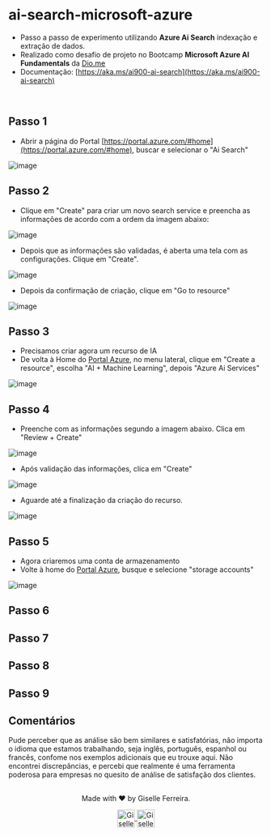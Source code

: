 # ai-search-microsoft-azure

- Passo a passo de experimento utilizando **Azure Ai Search** indexação e extração de dados. 
- Realizado como desafio de projeto no Bootcamp **Microsoft Azure AI Fundamentals** da [Dio.me](https://dio.me)
- Documentação: [https://aka.ms/ai900-ai-search](https://aka.ms/ai900-ai-search)

<br/>

## Passo 1
- Abrir a página do Portal [https://portal.azure.com/#home](https://portal.azure.com/#home), buscar e selecionar o "Ai Search"

![image](https://github.com/giselle-ferreira/ai-search-microsoft-azure/assets/84051263/8ea85c0c-c98f-43c2-9d44-2f43f407be3f)

## Passo 2
- Clique em "Create" para criar um novo search service e preencha as informações de acordo com a ordem da imagem abaixo:

![image](https://github.com/giselle-ferreira/ai-search-microsoft-azure/assets/84051263/86b08c93-3147-4a37-91ca-53128a62833c)

- Depois que as informações são validadas, é aberta uma tela com as configurações. Clique em "Create".

 ![image](https://github.com/giselle-ferreira/ai-search-microsoft-azure/assets/84051263/f110f490-edd4-41c5-91b6-81021c99f264)

- Depois da confirmação de criação, clique em "Go to resource"

![image](https://github.com/giselle-ferreira/ai-search-microsoft-azure/assets/84051263/76dc98c8-dd67-49b6-9b08-c10fd5d6285f)

## Passo 3
- Precisamos criar agora um recurso de IA
- De volta à Home do [Portal Azure](https://portal.azure.com/#home), no menu lateral, clique em "Create a resource", escolha "AI + Machine Learning", depois "Azure Ai Services"

![image](https://github.com/giselle-ferreira/ai-search-microsoft-azure/assets/84051263/7aa6d46e-edcc-472b-80ae-66d36258b301)

## Passo 4
- Preenche com as informações segundo a imagem abaixo. Clica em "Review + Create"

![image](https://github.com/giselle-ferreira/ai-search-microsoft-azure/assets/84051263/f56f92eb-7720-4328-8584-119a4df6278d)

- Após validação das informações, clica em "Create"

![image](https://github.com/giselle-ferreira/ai-search-microsoft-azure/assets/84051263/89aceb49-e017-46be-8bdf-eab5af53da45)

- Aguarde até a finalização da criação do recurso.

![image](https://github.com/giselle-ferreira/ai-search-microsoft-azure/assets/84051263/7bf7b2a0-4810-4b9c-89f3-e2c6729c9fee)

## Passo 5
- Agora criaremos uma conta de armazenamento
- Volte à home do [Portal Azure](https://portal.azure.com/#home), busque e selecione "storage accounts"

![image](https://github.com/giselle-ferreira/ai-search-microsoft-azure/assets/84051263/375a3f7e-f4e0-4a6a-86f1-3b1289cba152)

## Passo 6


## Passo 7


## Passo 8


## Passo 9






##

## Comentários
Pude perceber que as análise são bem similares e satisfatórias, não importa o idioma que estamos trabalhando, seja inglês, português, espanhol ou francês, confome nos exemplos adicionais que eu trouxe aqui. Não encontrei discrepâncias, e percebi que realmente é uma ferramenta poderosa para empresas no quesito de análise de satisfação dos clientes. 

##

<div align="center">
<p>Made with ❤️ by Giselle Ferreira.</p>
  <p>
    <a href="https://linkedin.com/in/giselleferreiras" target="_blank" >
      <img align="center" height="35" src="https://cdn-icons-png.flaticon.com/512/174/174857.png" alt="Giselle Ferreira Linkedin" />
    </a>
    <a href="https://instagram.com/giselletech" target="_blank" >
      <img align="center" height="35" src="https://upload.wikimedia.org/wikipedia/commons/thumb/a/a5/Instagram_icon.png/1200px-Instagram_icon.png" alt="Giselle Ferreira Instagram" />
    </a>
  </p>
</div>
